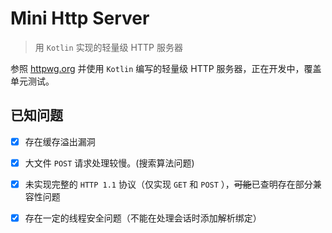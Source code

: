 
# Mini Http Server

> 用 ` Kotlin ` 实现的轻量级 HTTP 服务器 

参照 [httpwg.org](https://httpwg.org/specs/) 并使用 `Kotlin` 编写的轻量级 HTTP 服务器，正在开发中，覆盖单元测试。

## 已知问题

 - [x] 存在缓存溢出漏洞
 
 - [x] 大文件 `POST` 请求处理较慢。(搜索算法问题)
 
 - [x] 未实现完整的 `HTTP 1.1` 协议（仅实现 `GET` 和 `POST` ），~~可能~~已查明存在部分兼容性问题
 
 - [X] 存在一定的线程安全问题（不能在处理会话时添加解析绑定）

